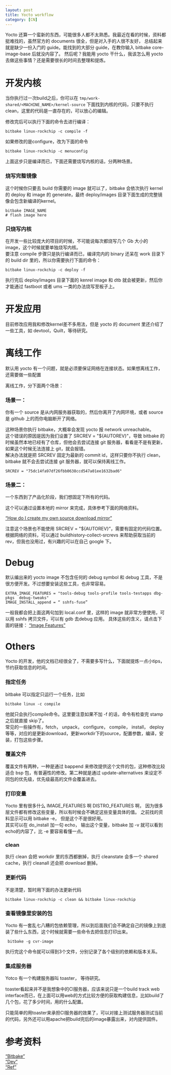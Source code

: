 ```yaml
---
layout: post
title: Yocto workflow 
category: [CN]
---
```


Yocto 还算一个蛮新的东西，可能很多人都不太熟悉。我最近在看的时候，资料都挺难找的，虽然官方的 documents 很全，但是对入手的人很不友好，
总结起来就是缺少一份入门的 guide。能找到的大部分 guide，在教你输入 bitbake core-image-base 后就没内容了。
然后呢？我能用 yocto 干什么，我该怎么用 yocto 去做这些事情？还是需要很长的时间去整理和提炼。


# 开发内核

当你执行过一次build之后，你可以在 `tmp/work-shared/<MACHINE_NAME>/kernel-source` 下面找到内核的代码，只要不执行 clean，这里的代码是一直存在的，可以放心的编辑。

修改完后可以执行下面的命令去进行编译：  

	bitbake linux-rockchip -c compile -f

如果修改的是configure，改为下面的命令  

	bitbake linux-rockchip -c menuconfig

上面这步只是编译而已，下面还需要烧写内核的话，分两种场景。
### 烧写完整镜像

这个时候你只要去 build 你需要的 image 就可以了，bitbake 会依次执行 kernel 的 deploy 和 image 的 generate，最终 deploy/images 目录下面生成的完整镜像会包含新编译的kernel。

	bitbake IMAGE_NAME
	# flash image here

### 只烧写内核
在开发一些比较庞大的项目的时候，不可能说每次都烧写几个 Gb 大小的 image，这个时候就要单独烧写内核。  
要注意 compile 步骤只是执行编译而已，编译完内的 binary 还呆在 work 目录下的 build dir 里的，所以你需要执行下面的命令：

	bitbake linux-rockchip -c deploy -f

执行完后 deploy/images 目录下面的 kenrel image 和 dtb 就会被更新，然后你才能通过 fastboot 或者 ums 一类的办法烧写至板子上。


# 开发应用

目前修改应用我和修改kernel差不多用法，但是 yocto 的 document 里还介绍了一些工具，如 devtool，Quilt，等待研究。

# 离线工作

默认用 yocto 有一个问题，就是必须要保证网络在连接状态。如果想离线工作，还需要做一些配置

离线工作，分下面两个场景：

### 场景一：
你有一个 source 是从内网服务器获取的，然后你离开了内网环境，或者 source 是 github 上的而你电脑断开了网络。  

这种场景你执行 bitbake，大概率会发现 yocto 报 network unreachable。  
这个错误的原因是因为我们设置了 SRCREV = "${AUTOREV}"，导致 bitbake 的时候虽然本地已经有了仓库，但他会去尝试连接 git 服务器，看看是不是有更新，如果这个时候无法连接上 git，就会报错。  
解决办法就是把 SRCREV 固定为最新的 commit id，这样只要你不执行 clean，bitbake 就不会去尝试连接 git 服务器，就可以保持离线工作。

	SRCREV = "75dc14fa97df26fbb0638ccd547a01ee1632bad6"

### 场景二：
一个东西到了产品化阶段，我们想固定下所有的代码。

这个可以通过设置本地的 mirror 来完成，具体参考下面的网络资料。


[“How do I create my own source download mirror”](https://wiki.yoctoproject.org/wiki/How_do_I  )

注意这个场景也不能使用 SRCREV = "${AUTOREV}”，需要有固定的代码位置。根据网络的资料，可以通过 buildhistory-collect-srcrevs 来帮助获取当前的rev，但我也没用过，有兴趣的可以在自己 google 下。


# Debug

默认编出来的 yocto image 不包含任何的 debug symbol 和 debug 工具，不是很方便开发。不过想要安装这些工具，也非常容易。

	EXTRA_IMAGE_FEATURES = "tools-debug tools-profile tools-testapps dbg-pkgs  debug-tweaks"
	IMAGE_INSTALL_append = “ sshfs-fuse”

一般我都会把上面这两句加到 local.conf 里，这样的 image 就非常方便使用，可以用 sshfs 拷贝文件，可以有 gdb 去debug 应用。
具体这些的含义，请点击下面的链接：
[“Image Features”](http://www.yoctoproject.org/docs/2.3/ref-manual/ref-manual.html#ref-features-image)


# Others

Yocto 的开发，他的文档已经很全了，不需要多写什么，下面就提炼一点小tips，节约获取信息的时间。

### 指定任务
bitbake 可以指定只运行一个任务，比如

	bitbake linux -c compile

他就只会执行compile命令。这里要注意如果不加 -f 的话，命令有检查完 stamp 之后就直接 skip了。  
常见的一些操作有，fetch， unpack， configure， compile， install， deploy等等，对应的是更新download，更新workdir下的source，配置参数，编译，安装，打包这些步骤。

### 覆盖文件
覆盖文件有两种，一种是通过 bappend 来修改提供这个文件的包，这种修改比较适合 bsp 包，有普遍性的修改。第二种就是通过  update-alternatives 来设定不同包的优先级，优先级最高的文件会覆盖进去。

### 打印变量

Yocto 里有很多什么 IMAGE_FEATURES 啊 DISTRO_FEATURES 啊， 因为很多层文件都有修改这些变量，所以有时候会不确定这些变量具体的值。
之前找的资料显示可以用 bitbake -e， 但是这个不是很好用。  
其实可以在 do_install 加一句 echo， 输出这个变量，bitbake 加 -v 就可以看到echo的内容了，比 -e 要容易看懂一点。

### clean

执行 clean 会把 workdir 里的东西都删掉，执行 cleanstate 会多一个 shared cache，执行 cleanall 还会把 download 删掉。

### 更新代码

不是清楚，暂时用下面的办法更新代码

	bitbake linux-rockchip -c clean && bitbake linux-rockchip

### 查看镜像里安装的包

Yocto 有一套乱七八糟的包依赖管理，所以到后面我们会不确定自己的镜像上到底装了些什么东西，这个时候就需要一些命令去把信息打印出来。

	 bitbake -g cvr-image

执行完这个命令就可以得到3个文件，分别记录了各个级别的依赖和版本关系。


### 集成服务器

Yotco 有一个构建服务器叫 toaster， 等待研究。

toaster看起来并不是我想象中的CI服务器，应该来说只是一个build track web interface而已，在上面可以用web的方式比较方便的获取构建信息，比如build了几个包，花了多少时间，用的什么配置。

只能简单的用toaster来承担CI服务器的效果了，可以对接上测试服务器测试当前的代码，另外还可以用apache把build完后的image暴露出来，对内提供固件。


# 参考资料

[“Bitbake”](http://www.yoctoproject.org/docs/2.3/bitbake-user-manual/bitbake-user-manual.html )  
[“Dev”](http://www.yoctoproject.org/docs/2.3/dev-manual/dev-manual.html )  
[“Ref”](http://www.yoctoproject.org/docs/2.3/ref-manual/ref-manual.html  )  
